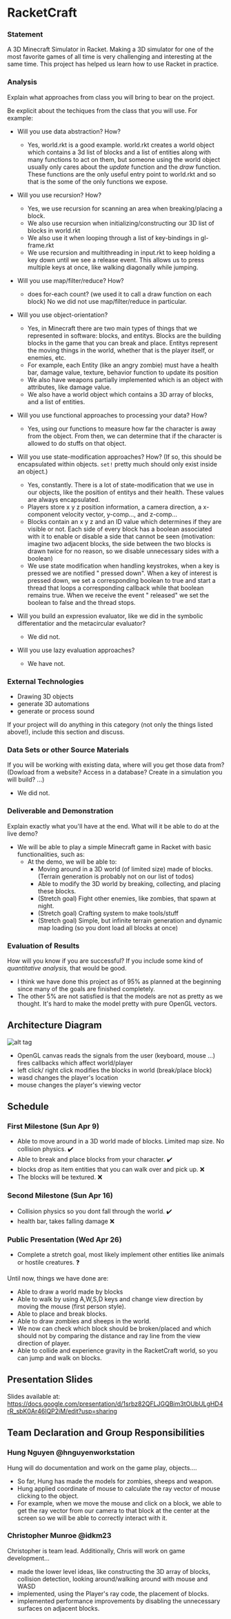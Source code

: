 # RacketCraft

### Statement
A 3D Minecraft Simulator in Racket. Making a 3D simulator for one of the most favorite games of all time is very challenging and interesting at the same time. This project has helped us learn how to use Racket in practice. 

### Analysis
Explain what approaches from class you will bring to bear on the project.

Be explicit about the techiques from the class that you will use. For example:

- Will you use data abstraction? How?
	+ Yes, world.rkt is a good example. world.rkt creates a world object which contains a 3d list of blocks and a list of entities along with many functions to act on them, but someone using the world object usually only cares about the *update* function and the *draw* function. These functions are the only useful entry point to world.rkt and so that is the some of the only functions we expose.

- Will you use recursion? How?
	+ Yes, we use recursion for scanning an area when breaking/placing a block.
	+ We also use recursion when initializing/constructing our 3D list of blocks in world.rkt
	+ We also use it when looping through a list of key-bindings in gl-frame.rkt
	+ We use recursion and multithreading in input.rkt to keep holding a key down until we see a release event. This allows us to press multiple keys at once, like walking diagonally while jumping.

- Will you use map/filter/reduce? How?
	+ does for-each count? (we used it to call a draw function on each block) No we did not use map/filter/reduce in particular.

- Will you use object-orientation? 
	+ Yes, in Minecraft there are two main types of things that we represented in software: blocks, and entitys. Blocks are the building blocks in the game that you can break and place. Entitys represent the moving things in the world, whether that is the player itself, or enemies, etc.
	+ For example, each Entity (like an angry zombie) must have a health bar, damage value, texture, behavior function to update its position
	+ We also have weapons partially implemented which is an object with attributes, like damage value.
	+ We also have a world object which contains a 3D array of blocks, and a list of entities.

- Will you use functional approaches to processing your data? How?
	+ Yes, using our functions to measure how far the character is away from the object. From then, we can determine that if the character is allowed to do stuffs on that object.

- Will you use state-modification approaches? How? (If so, this should be encapsulated within objects. `set!` pretty much should only exist inside an object.)
	+ Yes, constantly. There is a lot of state-modification that we use in our objects, like the position of entitys and their health. These values are always encapsulated.
	+ Players store x y z position information, a camera direction, a x-component velocity vector, y-comp..., and z-comp...
	+ Blocks contain an x y z and an ID value which determines if they are visible or not. Each side of every block has a boolean associated with it to enable or disable a side that cannot be seen (motivation: imagine two adjacent blocks, the side between the two blocks is drawn twice for no reason, so we disable unnecessary sides with a boolean)
	+ We use state modification when handling keystrokes, when a key is pressed we are notified "<key> pressed down". When a key of interest is pressed down, we set a corresponding boolean to true and start a thread that loops a corresponding callback while that boolean remains true. When we receive the event "<key> released" we set the boolean to false and the thread stops.

- Will you build an expression evaluator, like we did in the symbolic differentatior and the metacircular evaluator?
	+ We did not.
- Will you use lazy evaluation approaches?
	+ We have not.
	
### External Technologies
- Drawing 3D objects
- generate 3D automations
- generate or process sound

If your project will do anything in this category (not only the things listed above!), include this section and discuss.

### Data Sets or other Source Materials
If you will be working with existing data, where will you get those data from? (Dowload from a website? Access in a database? Create in a simulation you will build? ...)
- We did not.

### Deliverable and Demonstration
Explain exactly what you'll have at the end. What will it be able to do at the live demo?
- We will be able to play a simple Minecraft game in Racket with basic functionalities, such as:
	+ At the demo, we will be able to:
		+ Moving around in a 3D world (of limited size) made of blocks. (Terrain generation is probably not on our list of todos)
		+ Able to modify the 3D world by breaking, collecting, and placing these blocks.
		+ (Stretch goal) Fight other enemies, like zombies, that spawn at night.
		+ (Stretch goal) Crafting system to make tools/stuff
		+ (Stretch goal) Simple, but infinite terrain generation and dynamic map loading (so you dont load all blocks at once)

### Evaluation of Results
How will you know if you are successful? 
If you include some kind of _quantitative analysis,_ that would be good.
- I think we have done this project as of 95% as planned at the beginning since many of the goals are finished completely.
- The other 5% are not satisfied is that the models are not as pretty as we thought. It's hard to make the model pretty with pure OpenGL vectors.

## Architecture Diagram
![alt tag](https://github.com/oplS17projects/RacketCraft/blob/master/Artboard.png)
- OpenGL canvas reads the signals from the user (keyboard, mouse ...) fires callbacks which affect world/player
- left click/ right click modifies the blocks in world (break/place block)
- wasd changes the player's location
- mouse changes the player's viewing vector

## Schedule
### First Milestone (Sun Apr 9)
- Able to move around in a 3D world made of blocks. Limited map size. No collision physics. :heavy_check_mark:
- Able to break and place blocks from your character. :heavy_check_mark:
- blocks drop as item entities that you can walk over and pick up. :x:
- The blocks will be textured. :x:

### Second Milestone (Sun Apr 16)
- Collision physics so you dont fall through the world. :heavy_check_mark:
- health bar, takes falling damage :x:

### Public Presentation (Wed Apr 26)
- Complete a stretch goal, most likely implement other entities like animals or hostile creatures. :question:

Until now, things we have done are:
- Able to draw a world made by blocks
- Able to walk by using A,W,S,D keys and change view direction by moving the mouse (first person style).
- Able to place and break blocks.
- Able to draw zombies and sheeps in the world.
- We now can check which block should be broken/placed and which should not by comparing the distance and ray line from the  view direction of player.
- Able to collide and experience gravity in the RacketCraft world, so you can jump and walk on blocks.

## Presentation Slides
Slides available at: https://docs.google.com/presentation/d/1srbz82QFLJGQBim3tOUbULgHD4rR_sbK0Ar46lQP2iM/edit?usp=sharing

## Team Declaration and Group Responsibilities
### Hung Nguyen @hnguyenworkstation
Hung will do documentation and work on the game play, objects....
- So far, Hung has made the models for zombies, sheeps and weapon.
- Hung applied coordinate of mouse to calculate the ray vector of mouse clicking to the object.
- For example, when we move the mouse and click on a block, we able to get the ray vector from our camera to that block at the center at the screen so we will be able to correctly interact with it.

### Christopher Munroe @idkm23 
Christopher is team lead. Additionally, Chris will work on game development...
- made the lower level ideas, like constructing the 3D array of blocks, collision detection, looking around/walking around with mouse and WASD
- implemented, using the Player's ray code, the placement of blocks.
- implemented performance improvements by disabling the unnecessary surfaces on adjacent blocks.
